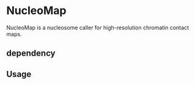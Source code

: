 # NucleoMap

NucleoMap is a nucleosome caller for high-resolution chromatin contact maps.

## dependency

## Usage


